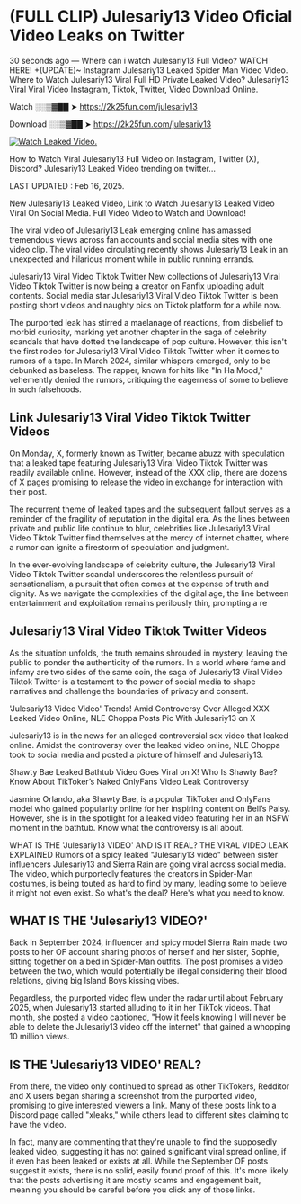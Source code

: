 # (FULL CLIP) Julesariy13 Video Oficial Video Leaks on Twitter

30 seconds ago — Where can i watch Julesariy13 Full Video? WATCH HERE! +(UPDATE)~ Instagram Julesariy13 Leaked Spider Man Video Video. Where to Watch Julesariy13 Viral Full HD Private Leaked Video? Julesariy13 Viral Viral Video Instagram, Tiktok, Twitter, Video Download Online.

Watch ░░▒▓██ ➤ https://2k25fun.com/julesariy13

Download ░░▒▓██ ➤ https://2k25fun.com/julesariy13

[![Watch Leaked Video.](https://miro.medium.com/v2/resize:fit:828/format:webp/1*cilzJN44JGOrTw9NJCrNHA.gif "Watch Leaked Video")](https://2k25fun.com/julesariy13)

How to Watch Viral Julesariy13 Full Video on Instagram, Twitter (X), Discord? Julesariy13 Leaked Video trending on twitter...

LAST UPDATED : Feb 16, 2025.

New Julesariy13 Leaked Video, Link to Watch Julesariy13 Leaked Video Viral On Social Media. Full Video Video to Watch and Download!

The viral video of Julesariy13 Leak emerging online has amassed tremendous views across fan accounts and social media sites with one video clip. The viral video circulating recently shows Julesariy13 Leak in an unexpected and hilarious moment while in public running errands.

Julesariy13 Viral Video Tiktok Twitter New collections of Julesariy13 Viral Video Tiktok Twitter is now being a creator on Fanfix uploading adult contents. Social media star Julesariy13 Viral Video Tiktok Twitter is been posting short videos and naughty pics on Tiktok platform for a while now.

The purported leak has stirred a maelanage of reactions, from disbelief to morbid curiosity, marking yet another chapter in the saga of celebrity scandals that have dotted the landscape of pop culture. However, this isn't the first rodeo for Julesariy13 Viral Video Tiktok Twitter when it comes to rumors of a tape. In March 2024, similar whispers emerged, only to be debunked as baseless. The rapper, known for hits like "In Ha Mood," vehemently denied the rumors, critiquing the eagerness of some to believe in such falsehoods.

## Link Julesariy13 Viral Video Tiktok Twitter Videos

On Monday, X, formerly known as Twitter, became abuzz with speculation that a leaked tape featuring Julesariy13 Viral Video Tiktok Twitter was readily available online. However, instead of the XXX clip, there are dozens of X pages promising to release the video in exchange for interaction with their post.

The recurrent theme of leaked tapes and the subsequent fallout serves as a reminder of the fragility of reputation in the digital era. As the lines between private and public life continue to blur, celebrities like Julesariy13 Viral Video Tiktok Twitter find themselves at the mercy of internet chatter, where a rumor can ignite a firestorm of speculation and judgment.

In the ever-evolving landscape of celebrity culture, the Julesariy13 Viral Video Tiktok Twitter scandal underscores the relentless pursuit of sensationalism, a pursuit that often comes at the expense of truth and dignity. As we navigate the complexities of the digital age, the line between entertainment and exploitation remains perilously thin, prompting a re

##  Julesariy13 Viral Video Tiktok Twitter Videos

As the situation unfolds, the truth remains shrouded in mystery, leaving the public to ponder the authenticity of the rumors. In a world where fame and infamy are two sides of the same coin, the saga of Julesariy13 Viral Video Tiktok Twitter is a testament to the power of social media to shape narratives and challenge the boundaries of privacy and consent.

'Julesariy13 Video Video' Trends! Amid Controversy Over Alleged XXX Leaked Video Online, NLE Choppa Posts Pic With Julesariy13 on X

Julesariy13 is in the news for an alleged controversial sex video that leaked online. Amidst the controversy over the leaked video online, NLE Choppa took to social media and posted a picture of himself and Julesariy13.

Shawty Bae Leaked Bathtub Video Goes Viral on X! Who Is Shawty Bae? Know About TikToker’s Naked OnlyFans Video Leak Controversy

Jasmine Orlando, aka Shawty Bae, is a popular TikToker and OnlyFans model who gained popularity online for her inspiring content on Bell’s Palsy. However, she is in the spotlight for a leaked video featuring her in an NSFW moment in the bathtub. Know what the controversy is all about.

WHAT IS THE 'Julesariy13 VIDEO' AND IS IT REAL? THE VIRAL VIDEO LEAK EXPLAINED Rumors of a spicy leaked "Julesariy13 video" between sister influencers Julesariy13 and Sierra Rain are going viral across social media. The video, which purportedly features the creators in Spider-Man costumes, is being touted as hard to find by many, leading some to believe it might not even exist. So what's the deal? Here's what you need to know.

## WHAT IS THE 'Julesariy13 VIDEO?'

Back in September 2024, influencer and spicy model Sierra Rain made two posts to her OF account sharing photos of herself and her sister, Sophie, sitting together on a bed in Spider-Man outfits. The post promises a video between the two, which would potentially be illegal considering their blood relations, giving big Island Boys kissing vibes.

Regardless, the purported video flew under the radar until about February 2025, when Julesariy13 started alluding to it in her TikTok videos. That month, she posted a video captioned, "How it feels knowing I will never be able to delete the Julesariy13 video off the internet" that gained a whopping 10 million views.

## IS THE 'Julesariy13 VIDEO' REAL?

From there, the video only continued to spread as other TikTokers, Redditor and X users began sharing a screenshot from the purported video, promising to give interested viewers a link. Many of these posts link to a Discord page called "xleaks," while others lead to different sites claiming to have the video.

In fact, many are commenting that they're unable to find the supposedly leaked video, suggesting it has not gained significant viral spread online, if it even has been leaked or exists at all. While the September OF posts suggest it exists, there is no solid, easily found proof of this. It's more likely that the posts advertising it are mostly scams and engagement bait, meaning you should be careful before you click any of those links.